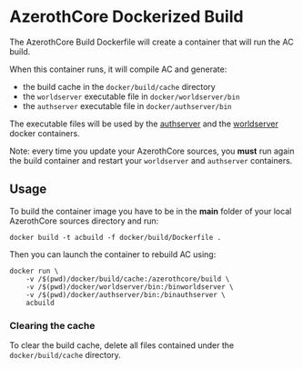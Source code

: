 # AzerothCore Dockerized Build

The AzerothCore Build Dockerfile will create a container that will run the AC build.

When this container runs, it will compile AC and generate:

- the build cache in the `docker/build/cache` directory
- the `worldserver` executable file in `docker/worldserver/bin`
- the `authserver` executable file in `docker/authserver/bin`

The executable files will be used by the [authserver](https://github.com/azerothcore/azerothcore-wotlk/tree/master/docker/authserver) and the [worldserver](https://github.com/azerothcore/azerothcore-wotlk/tree/master/docker/worldserver) docker containers.

Note: every time you update your AzerothCore sources, you **must** run again the build container and restart your `worldserver` and `authserver` containers.

## Usage

To build the container image you have to be in the **main** folder of your local AzerothCore sources directory and run:

```
docker build -t acbuild -f docker/build/Dockerfile .
```

Then you can launch the container to rebuild AC using:

```
docker run \
    -v /$(pwd)/docker/build/cache:/azerothcore/build \
    -v /$(pwd)/docker/worldserver/bin:/binworldserver \
    -v /$(pwd)/docker/authserver/bin:/binauthserver \
    acbuild
```

### Clearing the cache

To clear the build cache, delete all files contained under the `docker/build/cache` directory.
